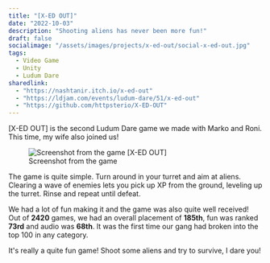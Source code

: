 ```yaml
---
title: "[X-ED OUT]"
date: "2022-10-03"
description: "Shooting aliens has never been more fun!"
draft: false
socialimage: "/assets/images/projects/x-ed-out/social-x-ed-out.jpg"
tags:
  - Video Game
  - Unity
  - Ludum Dare
sharedlink:
  - "https://nashtanir.itch.io/x-ed-out"
  - "https://ldjam.com/events/ludum-dare/51/x-ed-out"
  - "https://github.com/httpsterio/X-ED-OUT"
---
```


[X-ED OUT] is the second Ludum Dare game we made with Marko and Roni. This time, my wife also joined us!

<figure>
  <img src="/assets/images/projects/x-ed-out/x-ed-out-screenshot.webp" alt="Screenshot from the game [X-ED OUT]" title="Screenshot from the game [X-ED OUT]"/>
  <figcaption>Screenshot from the game</figcaption>
</figure>

The game is quite simple. Turn around in your turret and aim at aliens. Clearing a wave of enemies lets you pick up XP from the ground, leveling up the turret. Rinse and repeat until defeat.

We had a lot of fun making it and the game was also quite well received! Out of __2420__ games, we had an overall placement of __185th__, fun was ranked __73rd__ and audio was __68th__. It was the first time our gang had broken into the top 100 in any category.

It's really a quite fun game! Shoot some aliens and try to survive, I dare you!